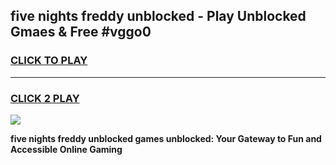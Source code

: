 
## five nights freddy unblocked - Play Unblocked Gmaes & Free #vggo0
<h3>
<a href="https://news.freeplayer.one?title=five_nights_freddy_unblocked&ref=24F">CLICK TO PLAY</a></h3>
<hr>

<h3>
<a href="https://news.freeplayer.one?title=five_nights_freddy_unblocked&ref=24F">CLICK 2 PLAY</a>
  
</h3>

<a href="https://news.freeplayer.one?title=five_nights_freddy_unblocked&ref=24F/"><img src="https://clearcache.store/games.png"></a>


**five nights freddy unblocked games unblocked: Your Gateway to Fun and Accessible Online Gaming**
